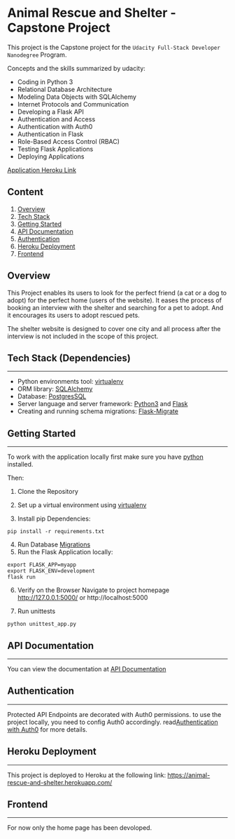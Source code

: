 # Animal Rescue and Shelter - Capstone Project
This project is the Capstone project for the `Udacity Full-Stack Developer Nanodegree` Program.

Concepts and the skills summarized by udacity: 
* Coding in Python 3
* Relational Database Architecture
* Modeling Data Objects with SQLAlchemy
* Internet Protocols and Communication
* Developing a Flask API
* Authentication and Access
* Authentication with Auth0
* Authentication in Flask
* Role-Based Access Control (RBAC)
* Testing Flask Applications
* Deploying Applications


[Application Heroku Link](http)

## Content
1. [Overview](#Overview)
1. [Tech Stack](#Tech-Stack)
1. [Getting Started](#Getting-Started)
1. [API Documentation](#API-Docs)
1. [Authentication](#Authentication)
1. [Heroku Deployment](#Deployment)
1. [Frontend](#frontend)

<a name="Overview"></a>

## Overview
This Project enables its users to look for the perfect friend (a cat or a dog to adopt) for the perfect home (users of the website). It eases the process of booking an interview with the shelter and searching for a pet to adopt. And it encourages its users to adopt rescued pets.

The shelter website is designed to cover one city and all process after the interview is not included in the scope of this project.

<a name="Tech-Stack"></a>

## Tech Stack (Dependencies)
----
- Python environments tool: [virtualenv](https://packaging.python.org/guides/installing-using-pip-and-virtual-environments/)
- ORM library: [SQLAlchemy](https://www.sqlalchemy.org/)
- Database: [PostgresSQL](https://www.postgresql.org/)
- Server language and server framework: [Python3](https://docs.python.org/3/using/unix.html#getting-and-installing-the-latest-version-of-python) and [Flask](https://flask.palletsprojects.com/en/2.0.x/)
- Creating and running schema migrations: [Flask-Migrate](https://flask-migrate.readthedocs.io/en/latest/) 




<a name="Getting-Started"></a>

## Getting Started
----
To work with the application locally first make sure you have [python](https://www.python.org/downloads/) installed.

Then:

1. Clone the Repository

2. Set up a virtual environment using [virtualenv](https://packaging.python.org/guides/installing-using-pip-and-virtual-environments/)

3. Install pip Dependencies:
```Shell
pip install -r requirements.txt
```
4. Run Database [Migrations](https://flask-migrate.readthedocs.io/en/latest/)
5. Run the Flask Application locally:
```Shell
export FLASK_APP=myapp
export FLASK_ENV=development 
flask run

```
6. Verify on the Browser
Navigate to project homepage http://127.0.0.1:5000/ or http://localhost:5000

7. Run unittests
```Shell
python unittest_app.py
```


<a name="API-Docs"></a>

## API Documentation
----
You can view the documentation at [API Documentation](./API_DOCS.md)

<a name="Authentication"></a>

## Authentication
----
Protected API Endpoints are decorated with Auth0 permissions. to use the project locally, you need to config Auth0 accordingly. read[Authentication with Auth0](./auth/README.md) for more details.

<a name="Deployment"></a>

## Heroku Deployment
----
This project is deployed to Heroku at the following link: https://animal-rescue-and-shelter.herokuapp.com/

<a name="Frontend"></a>

## Frontend
----
For now only the home page has been devoloped.

